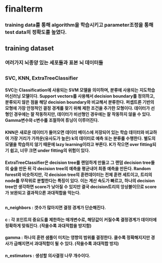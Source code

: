 # finalterm
### training data를 통해 algorithm을 학습시키고 parameter조정을 통해 test data의 정확도를 높였다.

## training dataset
### 여러가지 뇌종양 있는 세포들과 표본 뇌 데이터들
  
  
## <algorithm>
### SVC, KNN, ExtraTreeClassifier
  
#### SVC는 Classification에 사용되는 SVM 모델을 의미하며, 분류에 사용되는 지도학습 머신러닝 모델이다. Support vectors를 사용해서 decision boundary를 정의하고, 분류되지 않은 점을 해당 decision boundary와 비교해서 분류한다. 퍼셉트론 기반의 모형에 가장 안정적인 결정 경계를 찾기 위해 제한 조건을 추가한 모형이다. 데이터가 선형인 경우에는 잘 작동하지만, 데이터가 비선형인 경우에는 잘 작동하지 않을 수 있다. Gamma변수와 c변수를 조절하여 튜닝이 이루어진다.
#### KNN은 새로운 데이터가 들어오면 데이터 베이스에 저장되어 있는 학습 데이터와 비교하여 가장 거리가 가까운(유사도가 높은) k의 데이터로 예측 또는 분류를 수행한다. 별도의 모델을 학습하지 않기 때문에 lazy learning이라고 부른다. K가 작으면 over fitting되기 쉽고, 너무 크면 under fitting의 위험이 있다.
#### ExtraTreeClassifier은 decision tree를 랜덤하게 만들고 그 랜덤 decision tree들의 숲을 만든 뒤 각 decision tree의 예측을 평균내어 최종 예측을 만든다. Random forest와 비슷하지만, 각 decision tree의 훈련데이터는 전체 훈련 세트이고, 트리의 node를 무작위로 분할한다는 특징이 있다. 이는 계산 속도가 빠르고, 하나의 decision tree만 생각하면 score가 낮아질 수 있지만 결국 decision트리의 앙상블이므로 score가 보완되고 결과적으론 과대적합을 막는다.

## <parameter>
#### n_neighbors : 갯수가 많아지면 결정 경계가 단순해진다.
#### c : 각 포인트의 중요도를 제한하는 매개변수로, 해당값이 커질수록 결정경계가 데이터에 정확하게 맞춰진다. (작을수록 과대적합을 방지함)
#### gamma : 하나의 훈련 샘플이 미치는 영향의 범위를 결정한다. 클수록 정확해지지만 경사가 급해지면서 과대적합이 될 수 있다. (작을수록 과대적합 방지)
#### n_estimators : 생성할 의사결정 나무 개수이다.
